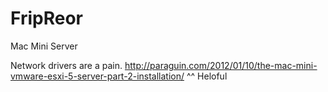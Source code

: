 # FripReor

Mac Mini Server

Network drivers are a pain.
http://paraguin.com/2012/01/10/the-mac-mini-vmware-esxi-5-server-part-2-installation/
^^ Heloful

